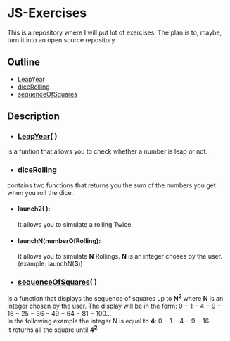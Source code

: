 # JS-Exercises
This is a repository where I will put lot of exercises. The plan is to, maybe, turn it into an open source repository.

## Outline

- [LeapYear](./js/leapYear.js)
- [diceRolling](./js/diceRolling.js)
- [sequenceOfSquares](./js/sequenceOfSquares.js)

## Description
- ### [LeapYear](./js/leapYear.js)( )
is a funtion that allows you to check whether a number is leap or not.
- ### [diceRolling](./js/diceRolling.js) 
contains two functions that returns you the sum of the numbers you get when you roll the dice.

- #### **launch2( )**: 
    It allows you to simulate a rolling Twice.
- #### **launchN(numberOfRolling)**: 
    It allows you to simulate **N** Rollings. **N** is an integer choses by the user. (example: launchN(**3**))

- ### [sequenceOfSquares](./js/sequenceOfSquares.js)( )
Is a function that displays the sequence of squares up to **N<sup>2</sup>** where **N** is an integer chosen by the user. The display will be in the form: 0 − 1 − 4 − 9 − 16 − 25 − 36 − 49 − 64 − 81 − 100...<br>
In the following example the integer N is equal to **4**: 0 − 1 − 4 − 9 − 16.
<br>
it returns all the square until **4<sup>2</sup>**

